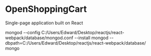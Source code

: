 # OpenShoppingCart
Single-page application built on React

mongod --config C:/Users/Edward/Desktop/reactjs/react-webpack/database/mongod.conf --install
mongod --dbpath=C:/Users/Edward/Desktop/reactjs/react-webpack/database/
mongo

